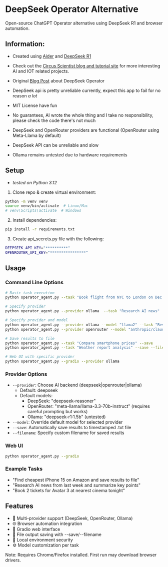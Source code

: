 # DeepSeek Operator Alternative

Open-source ChatGPT Operator alternative using DeepSeek R1 and browser automation.

## Information: 
- Created using [Aider](https://aider.chat) and [DeepSeek R1](https://deepseek.com)
- Check out the [Circus Scientist blog and tutorial site](https://circusscientist.com) for more interesting AI and IOT related projects. 
- Original [Blog Post](https://www.circusscientist.com/2025/02/05/i-cloned-chatgpt-operator-using-deepseek-r1/) about DeepSeek Operator
- DeepSeek api is pretty unreliable currently, expect this app to fail for no reason *a lot*
- MIT License have fun
- No guarantees, AI wrote the whole thing and I take no responsibility, please check the code there's not much

- DeepSeek and OpenRouter providers are functional (OpenRouter using Meta-Llama by default)
- DeepSeek API can be unreliable and slow
- Ollama remains untested due to hardware requirements

## Setup
- *tested on Python 3.12*
1. Clone repo & create virtual environment:
```bash
python -m venv venv
source venv/bin/activate  # Linux/Mac
# venv\Scripts\activate  # Windows
```

2. Install dependencies:
```bash
pip install -r requirements.txt
```

3. Create api_secrets.py file with the following:
```bash
DEEPSEEK_API_KEY="**********"
OPENROUTER_API_KEY="****************"

```

## Usage

### Command Line Options
```bash
# Basic task execution
python operator_agent.py --task "Book flight from NYC to London on Dec 25th"

# Specify provider
python operator_agent.py --provider ollama  --task "Research AI news"

# Specify provider and model
python operator_agent.py --provider ollama --model "llama2" --task "Research AI news"
python operator_agent.py --provider openrouter --model "anthropic/claude-3-opus" --task "Analyze market trends"

# Save results to file
python operator_agent.py --task "Compare smartphone prices" --save
python operator_agent.py --task "Weather report analysis" --save --filename "weather_analysis.txt"

# Web UI with specific provider
python operator_agent.py --gradio --provider ollama
```

### Provider Options
- `--provider`: Choose AI backend (deepseek|openrouter|ollama)
  - Default: deepseek
  - Default models:
    - DeepSeek: "deepseek-reasoner"
    - OpenRouter: "meta-llama/llama-3.3-70b-instruct" (requires careful prompting but works)
    - Ollama: "deepseek-r1:1.5b" (untested)
- `--model`: Override default model for selected provider
- `--save`: Automatically save results to timestamped .txt file
- `--filename`: Specify custom filename for saved results

### Web UI
```bash
python operator_agent.py --gradio
```

### Example Tasks
- "Find cheapest iPhone 15 on Amazon and save results to file"
- "Research AI news from last week and summarize key points"
- "Book 2 tickets for Avatar 3 at nearest cinema tonight"

## Features
- 🤖 Multi-provider support (DeepSeek, OpenRouter, Ollama)
- 🌐 Browser automation integration
- 💬 Gradio web interface
- 📂 File output saving with --save/--filename
- 🔐 Local environment security
- ⚙️ Model customization per task

Note: Requires Chrome/Firefox installed. First run may download browser drivers.
